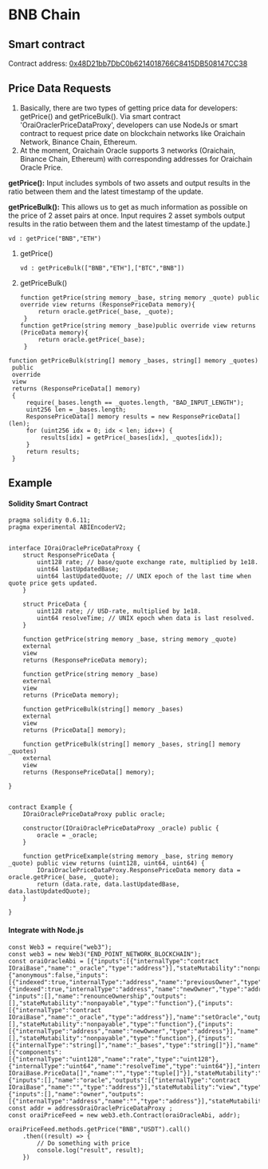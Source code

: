# BNB Chain

## Smart contract

Contract address: [0x48D21bb7DbC0b6214018766C8415DB508147CC38](https://testnet.bscscan.com/address/0x48D21bb7DbC0b6214018766C8415DB508147CC38#readContract)

## **Price Data Requests**

1. Basically, there are two types of getting price data for developers: getPrice() and getPriceBulk(). Via smart contract 'OraiOraclerPriceDataProxy', developers can use NodeJs or smart contract to request price date on blockchain networks like Oraichain Network, Binance Chain, Ethereum.
2. At the moment, Oraichain Oracle supports 3 networks (Oraichain, Binance Chain, Ethereum) with corresponding addresses for Oraichain Oracle Price.

**getPrice():** Input includes symbols of two assets and output results in the ratio between them and the latest timestamp of the update.

**getPriceBulk():** This allows us to get as much information as possible on the price of 2 asset pairs at once. Input requires 2 asset symbols output results in the ratio between them and the latest timestamp of the update.]

```
vd : getPrice("BNB","ETH")
```

1.  getPrice()

    ```
    vd : getPriceBulk(["BNB","ETH"],["BTC","BNB"])
    ```
2.  getPriceBulk()

    ```
    function getPrice(string memory _base, string memory _quote) public override view returns (ResponsePriceData memory){
         return oracle.getPrice(_base, _quote);
     }
    function getPrice(string memory _base)public override view returns (PriceData memory){
         return oracle.getPrice(_base);
     }
    ```

```
function getPriceBulk(string[] memory _bases, string[] memory _quotes)
 public
 override
 view
 returns (ResponsePriceData[] memory)
 {
     require(_bases.length == _quotes.length, "BAD_INPUT_LENGTH");
     uint256 len = _bases.length;
     ResponsePriceData[] memory results = new ResponsePriceData[](len);
     for (uint256 idx = 0; idx < len; idx++) {
         results[idx] = getPrice(_bases[idx], _quotes[idx]);
     }
     return results;
 }
```

## Example

#### Solidity Smart Contract <a href="#solidity-smart-contract" id="solidity-smart-contract"></a>

```
pragma solidity 0.6.11;
pragma experimental ABIEncoderV2;


interface IOraiOraclePriceDataProxy {
    struct ResponsePriceData {
        uint128 rate; // base/quote exchange rate, multiplied by 1e18.
        uint64 lastUpdatedBase;
        uint64 lastUpdatedQuote; // UNIX epoch of the last time when quote price gets updated.
    }

    struct PriceData {
        uint128 rate; // USD-rate, multiplied by 1e18.
        uint64 resolveTime; // UNIX epoch when data is last resolved.
    }

    function getPrice(string memory _base, string memory _quote)
    external
    view
    returns (ResponsePriceData memory);

    function getPrice(string memory _base)
    external
    view
    returns (PriceData memory);

    function getPriceBulk(string[] memory _bases)
    external
    view
    returns (PriceData[] memory);

    function getPriceBulk(string[] memory _bases, string[] memory _quotes)
    external
    view
    returns (ResponsePriceData[] memory);

}


contract Example {
    IOraiOraclePriceDataProxy public oracle;

    constructor(IOraiOraclePriceDataProxy _oracle) public {
        oracle = _oracle;
    }

    function getPriceExample(string memory _base, string memory _quote) public view returns (uint128, uint64, uint64) {
        IOraiOraclePriceDataProxy.ResponsePriceData memory data = oracle.getPrice(_base, _quote);
        return (data.rate, data.lastUpdatedBase, data.lastUpdatedQuote);
    }

}
```

#### Integrate with Node.js

```
const Web3 = require("web3");
const web3 = new Web3("END_POINT_NETWORK_BLOCKCHAIN");
const oraiOracleAbi = [{"inputs":[{"internalType":"contract IOraiBase","name":"_oracle","type":"address"}],"stateMutability":"nonpayable","type":"constructor"},{"anonymous":false,"inputs":[{"indexed":true,"internalType":"address","name":"previousOwner","type":"address"},{"indexed":true,"internalType":"address","name":"newOwner","type":"address"}],"name":"OwnershipTransferred","type":"event"},{"inputs":[],"name":"renounceOwnership","outputs":[],"stateMutability":"nonpayable","type":"function"},{"inputs":[{"internalType":"contract IOraiBase","name":"_oracle","type":"address"}],"name":"setOracle","outputs":[],"stateMutability":"nonpayable","type":"function"},{"inputs":[{"internalType":"address","name":"newOwner","type":"address"}],"name":"transferOwnership","outputs":[],"stateMutability":"nonpayable","type":"function"},{"inputs":[{"internalType":"string[]","name":"_bases","type":"string[]"}],"name":"getPriceBulk","outputs":[{"components":[{"internalType":"uint128","name":"rate","type":"uint128"},{"internalType":"uint64","name":"resolveTime","type":"uint64"}],"internalType":"struct IOraiBase.PriceData[]","name":"","type":"tuple[]"}],"stateMutability":"view","type":"function"},{"inputs":[],"name":"oracle","outputs":[{"internalType":"contract IOraiBase","name":"","type":"address"}],"stateMutability":"view","type":"function"},{"inputs":[],"name":"owner","outputs":[{"internalType":"address","name":"","type":"address"}],"stateMutability":"view","type":"function"}]
const addr = addressOraiOraclePriceDataProxy ;
const oraiPriceFeed = new web3.eth.Contract(oraiOracleAbi, addr);

oraiPriceFeed.methods.getPrice("BNB","USDT").call()
    .then((result) => {
        // Do something with price
        console.log("result", result);
    })
```
